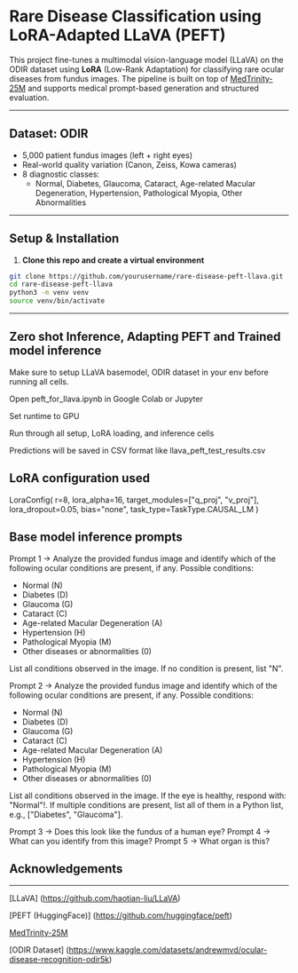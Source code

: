 # Rare Disease Classification using LoRA-Adapted LLaVA (PEFT)

This project fine-tunes a multimodal vision-language model (LLaVA) on the ODIR dataset using **LoRA** (Low-Rank Adaptation) for classifying rare ocular diseases from fundus images. The pipeline is built on top of [MedTrinity-25M](https://github.com/UCSC-VLAA/MedTrinity-25M) and supports medical prompt-based generation and structured evaluation.

---

## Dataset: ODIR

- 5,000 patient fundus images (left + right eyes)
- Real-world quality variation (Canon, Zeiss, Kowa cameras)
- 8 diagnostic classes:
  - Normal, Diabetes, Glaucoma, Cataract, Age-related Macular Degeneration, Hypertension, Pathological Myopia, Other Abnormalities

---

## Setup & Installation

1. **Clone this repo and create a virtual environment**
```bash
git clone https://github.com/yourusername/rare-disease-peft-llava.git
cd rare-disease-peft-llava
python3 -m venv venv
source venv/bin/activate
```
---

## Zero shot Inference, Adapting PEFT and Trained model inference
Make sure to setup LLaVA basemodel, ODIR dataset in your env before running all cells.

Open peft_for_llava.ipynb in Google Colab or Jupyter

Set runtime to GPU

Run through all setup, LoRA loading, and inference cells

Predictions will be saved in CSV format like llava_peft_test_results.csv

## LoRA configuration used
LoraConfig(
    r=8,
    lora_alpha=16,
    target_modules=["q_proj", "v_proj"],
    lora_dropout=0.05,
    bias="none",
    task_type=TaskType.CAUSAL_LM
)

## Base model inference prompts
Prompt 1 -> Analyze the provided fundus image and identify which of the following ocular conditions are present, if any.
Possible conditions:
- Normal (N)
- Diabetes (D)
- Glaucoma (G)
- Cataract (C)
- Age-related Macular Degeneration (A)
- Hypertension (H)
- Pathological Myopia (M)
- Other diseases or abnormalities (0)

List all conditions observed in the image. If no condition is present, list "N".

Prompt 2 -> Analyze the provided fundus image and identify which of the following ocular conditions are present, if any.
Possible conditions:
- Normal (N)
- Diabetes (D)
- Glaucoma (G)
- Cataract (C)
- Age-related Macular Degeneration (A)
- Hypertension (H)
- Pathological Myopia (M)
- Other diseases or abnormalities (0)

List all conditions observed in the image. If the eye is healthy, respond with: "Normal"!.
If multiple conditions are present, list all of them in a Python list, e.g., ["Diabetes", "Glaucoma"].

Prompt 3 -> Does this look like the fundus of a human eye?
Prompt 4 -> What can you identify from this image?
Prompt 5 -> What organ is this?

## Acknowledgements
---
[LLaVA] (https://github.com/haotian-liu/LLaVA)

[PEFT (HuggingFace)] (https://github.com/huggingface/peft)

[MedTrinity-25M](https://github.com/UCSC-VLAA/MedTrinity-25M)

[ODIR Dataset] (https://www.kaggle.com/datasets/andrewmvd/ocular-disease-recognition-odir5k)
